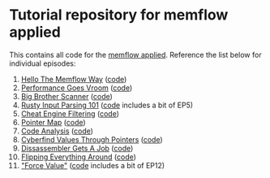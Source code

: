 # Tutorial repository for memflow applied

This contains all code for the [memflow applied](https://www.youtube.com/watch?v=xJXkRMy71dc&list=PLrC4R7zDrxB17iWCy9eEdCaluCR3Bkn8q). Reference the list below for individual episodes:

1. [Hello The Memflow Way](https://youtu.be/xJXkRMy71dc) ([code](https://github.com/h33p/memflow-applied/tree/48e768df6381421643915bdd201d10d84adb501e))
2. [Performance Goes Vroom](https://youtu.be/wOp_RkoWNhc) ([code](https://github.com/h33p/memflow-applied/tree/bb583c163c9a42f49d017684cab2aa3529a4049b))
3. [Big Brother Scanner](https://youtu.be/ynuB81L-srw) ([code](https://github.com/h33p/memflow-applied/tree/512b31783dea37d0dcc8d61cfd20d548e16756b3))
4. [Rusty Input Parsing 101](https://youtu.be/kOwd3nWnP_w) ([code](https://github.com/h33p/memflow-applied/tree/d06f5ea24da2e0bf49b1869aea1c4e121a66c5da) includes a bit of EP5)
5. [Cheat Engine Filtering](https://youtu.be/bn-ioQmE0_E) ([code](https://github.com/h33p/memflow-applied/tree/e5eccde86477552d8b6ebadd376f5f95e848f7e8))
6. [Pointer Map](https://youtu.be/DIB1wt6JRz4) ([code](https://github.com/h33p/memflow-applied/tree/5a4b792f659b7ad3c17932f4c825ae760357c8de))
7. [Code Analysis](https://youtu.be/ViOj5Na6mZE) ([code](https://github.com/h33p/memflow-applied/tree/9abadecd5caf6c44ec4cbf418d577e1d1b37cfd8))
8. [Cyberfind Values Through Pointers](https://youtu.be/rjoITP6rF5s) ([code](https://github.com/h33p/memflow-applied/tree/aba04ba14305d498a004fb462f8ebb9b78f5164f))
9. [Dissassembler Gets A Job](https://youtu.be/eEqbA1yTn7M) ([code](https://github.com/h33p/memflow-applied/commit/aac7967b064f9e54318820ca22cf00532579ab03))
10. [Flipping Everything Around](https://youtu.be/T16OwNzduC0) ([code](https://github.com/h33p/memflow-applied/commit/2a17e1e457d1a980e7b1becc1056dfe9bee0db6e))
11. ["Force Value"](https://youtu.be/Lf3MJCg72GA) ([code](https://github.com/h33p/memflow-applied/commit/809ff5c415ccee5496a449f8fef1d6dd08461a7a) includes a bit of EP12)
